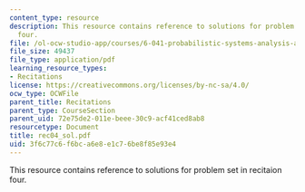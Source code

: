 ```yaml
---
content_type: resource
description: This resource contains reference to solutions for problem set in recitaion
  four.
file: /ol-ocw-studio-app/courses/6-041-probabilistic-systems-analysis-and-applied-probability-spring-2006/3f6c77c6f6bca6e8e1c76be8f85e93e4_rec04_sol.pdf
file_size: 49437
file_type: application/pdf
learning_resource_types:
- Recitations
license: https://creativecommons.org/licenses/by-nc-sa/4.0/
ocw_type: OCWFile
parent_title: Recitations
parent_type: CourseSection
parent_uid: 72e75de2-011e-beee-30c9-acf41ced8ab8
resourcetype: Document
title: rec04_sol.pdf
uid: 3f6c77c6-f6bc-a6e8-e1c7-6be8f85e93e4
---
```

This resource contains reference to solutions for problem set in recitaion four.